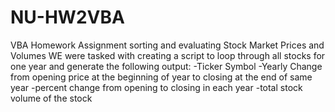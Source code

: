 # NU-HW2VBA
VBA Homework Assignment sorting and evaluating Stock Market Prices and Volumes
WE were tasked with creating a script to loop through all stocks for one year and generate the following output:
  -Ticker Symbol
  -Yearly Change from opening price at the beginning of year to closing at the end of same year
  -percent change from opening to closing in each year
  -total stock volume of the stock
